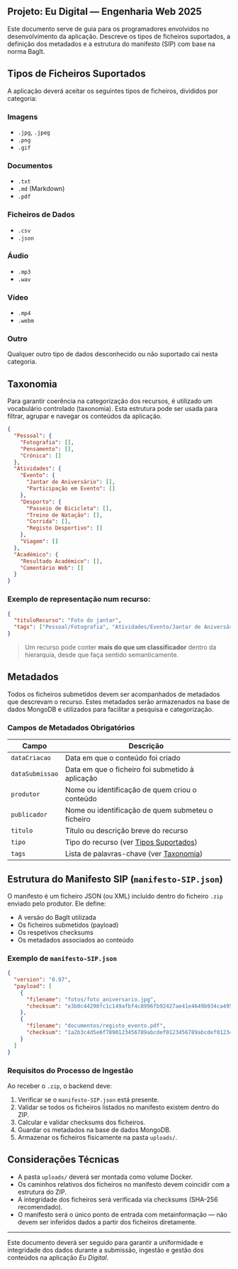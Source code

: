 ## Projeto: Eu Digital — Engenharia Web 2025

Este documento serve de guia para os programadores envolvidos no desenvolvimento da aplicação. Descreve os tipos de ficheiros suportados, a definição dos metadados e a estrutura do manifesto (SIP) com base na norma BagIt.

## Tipos de Ficheiros Suportados

A aplicação deverá aceitar os seguintes tipos de ficheiros, divididos por categoria:

### Imagens

- `.jpg`, `.jpeg`
- `.png`
- `.gif`

### Documentos

- `.txt`
- `.md` (Markdown)
- `.pdf`

### Ficheiros de Dados

- `.csv`
- `.json`

### Áudio

- `.mp3`
- `.wav`

### Vídeo

- `.mp4`
- `.webm`

### Outro

Qualquer outro tipo de dados desconhecido ou não suportado cai nesta categoria.

## Taxonomia

Para garantir coerência na categorização dos recursos, é utilizado um vocabulário controlado (taxonomia). Esta estrutura pode ser usada para filtrar, agrupar e navegar os conteúdos da aplicação.

```json
{
  "Pessoal": {
    "Fotografia": [],
    "Pensamento": [],
    "Crónica": []
  },
  "Atividades": {
    "Evento": {
      "Jantar de Aniversário": [],
      "Participação em Evento": []
    },
    "Desporto": {
      "Passeio de Bicicleta": [],
      "Treino de Natação": [],
      "Corrida": [],
      "Registo Desportivo": []
    },
    "Viagem": []
  },
  "Académico": {
    "Resultado Académico": [],
    "Comentário Web": []
  }
}
```

### Exemplo de representação num recurso:

```json
{
  "tituloRecurso": "Foto do jantar",
  "tags": ["Pessoal/Fotografia", "Atividades/Evento/Jantar de Aniversário"]
}
```

> Um recurso pode conter **mais do que um classificador** dentro da hierarquia, desde que faça sentido semanticamente.

## Metadados

Todos os ficheiros submetidos devem ser acompanhados de metadados que descrevam o recurso. Estes metadados serão armazenados na base de dados MongoDB e utilizados para facilitar a pesquisa e categorização.

### Campos de Metadados Obrigatórios

| Campo           | Descrição                                                                |
| --------------- | ------------------------------------------------------------------------ |
| `dataCriacao`   | Data em que o conteúdo foi criado                                        |
| `dataSubmissao` | Data em que o ficheiro foi submetido à aplicação                         |
| `produtor`      | Nome ou identificação de quem criou o conteúdo                           |
| `publicador`    | Nome ou identificação de quem submeteu o ficheiro                        |
| `titulo`        | Título ou descrição breve do recurso                                     |
| `tipo`          | Tipo do recurso (ver [Tipos Suportados](#tipos-de-ficheiros-suportados)) |
| `tags`          | Lista de palavras-chave (ver [Taxonomia](#taxonomia))                    |

## Estrutura do Manifesto SIP (`manifesto-SIP.json`)

O manifesto é um ficheiro JSON (ou XML) incluído dentro do ficheiro `.zip` enviado pelo produtor. Ele define:

- A versão do BagIt utilizada
- Os ficheiros submetidos (payload)
- Os respetivos checksums
- Os metadados associados ao conteúdo

### Exemplo de `manifesto-SIP.json`

```json
{
  "version": "0.97",
  "payload": [
    {
      "filename": "fotos/foto_aniversario.jpg",
      "checksum": "e3b0c44298fc1c149afbf4c8996fb92427ae41e4649b934ca495991b7852b855"
    },
    {
      "filename": "documentos/registo_evento.pdf",
      "checksum": "1a2b3c4d5e6f7890123456789abcdef0123456789abcdef0123456789abcdef"
    }
  ]
}
```

### Requisitos do Processo de Ingestão

Ao receber o `.zip`, o backend deve:

1. Verificar se o `manifesto-SIP.json` está presente.
2. Validar se todos os ficheiros listados no manifesto existem dentro do ZIP.
3. Calcular e validar checksums dos ficheiros.
4. Guardar os metadados na base de dados MongoDB.
5. Armazenar os ficheiros fisicamente na pasta `uploads/`.

## Considerações Técnicas

- A pasta `uploads/` deverá ser montada como volume Docker.
- Os caminhos relativos dos ficheiros no manifesto devem coincidir com a estrutura do ZIP.
- A integridade dos ficheiros será verificada via checksums (SHA-256 recomendado).
- O manifesto será o único ponto de entrada com metainformação — não devem ser inferidos dados a partir dos ficheiros diretamente.

---

Este documento deverá ser seguido para garantir a uniformidade e integridade dos dados durante a submissão, ingestão e gestão dos conteúdos na aplicação _Eu Digital_.
